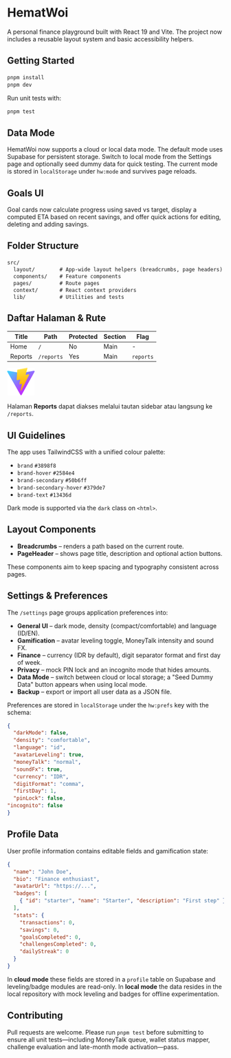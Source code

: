 # HematWoi

A personal finance playground built with React 19 and Vite. The project now
includes a reusable layout system and basic accessibility helpers.

## Getting Started

```bash
pnpm install
pnpm dev
```

Run unit tests with:

```bash
pnpm test
```

## Data Mode

HematWoi now supports a cloud or local data mode. The default mode uses
Supabase for persistent storage. Switch to local mode from the Settings
page and optionally seed dummy data for quick testing. The current mode is
stored in `localStorage` under `hw:mode` and survives page reloads.

## Goals UI

Goal cards now calculate progress using saved vs target, display a computed ETA
based on recent savings, and offer quick actions for editing, deleting and
adding savings.

## Folder Structure

```
src/
  layout/        # App-wide layout helpers (breadcrumbs, page headers)
  components/    # Feature components
  pages/         # Route pages
  context/       # React context providers
  lib/           # Utilities and tests
```

## Daftar Halaman & Rute

| Title   | Path      | Protected | Section | Flag    |
|---------|-----------|-----------|---------|---------|
| Home    | `/`       | No        | Main    | -       |
| Reports | `/reports`| Yes       | Main    | `reports` |

![Reports page screenshot](docs/reports.png)

Halaman **Reports** dapat diakses melalui tautan sidebar atau langsung ke `/reports`.

## UI Guidelines

The app uses TailwindCSS with a unified colour palette:
- `brand` `#3898f8`
- `brand-hover` `#2584e4`
- `brand-secondary` `#50b6ff`
- `brand-secondary-hover` `#379de7`
- `brand-text` `#13436d`

Dark mode is supported via the `dark` class on `<html>`.

## Layout Components

- **Breadcrumbs** – renders a path based on the current route.
- **PageHeader** – shows page title, description and optional action buttons.

These components aim to keep spacing and typography consistent across pages.

## Settings & Preferences

The `/settings` page groups application preferences into:

- **General UI** – dark mode, density (compact/comfortable) and language (ID/EN).
- **Gamification** – avatar leveling toggle, MoneyTalk intensity and sound FX.
- **Finance** – currency (IDR by default), digit separator format and first day of week.
- **Privacy** – mock PIN lock and an incognito mode that hides amounts.
- **Data Mode** – switch between cloud or local storage; a "Seed Dummy Data" button appears when using local mode.
- **Backup** – export or import all user data as a JSON file.

Preferences are stored in `localStorage` under the `hw:prefs` key with the schema:

```json
{
  "darkMode": false,
  "density": "comfortable",
  "language": "id",
  "avatarLeveling": true,
  "moneyTalk": "normal",
  "soundFx": true,
  "currency": "IDR",
  "digitFormat": "comma",
  "firstDay": 1,
  "pinLock": false,
"incognito": false
}
```

## Profile Data

User profile information contains editable fields and gamification state:

```json
{
  "name": "John Doe",
  "bio": "Finance enthusiast",
  "avatarUrl": "https://...",
  "badges": [
    { "id": "starter", "name": "Starter", "description": "First step" }
  ],
  "stats": {
    "transactions": 0,
    "savings": 0,
    "goalsCompleted": 0,
    "challengesCompleted": 0,
    "dailyStreak": 0
  }
}
```

In **cloud mode** these fields are stored in a `profile` table on Supabase and
leveling/badge modules are read-only. In **local mode** the data resides in the
local repository with mock leveling and badges for offline experimentation.

## Contributing

Pull requests are welcome. Please run `pnpm test` before submitting to ensure
all unit tests—including MoneyTalk queue, wallet status mapper, challenge
evaluation and late-month mode activation—pass.
